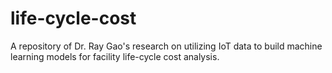# life-cycle-cost
A repository of Dr. Ray Gao's research on utilizing IoT data to build machine learning models for facility life-cycle cost analysis.

